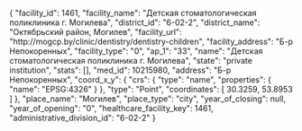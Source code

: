 {
    "facility_id": 1461,
    "facility_name": "Детская стоматологическая поликлиника г. Могилева",
    "district_id": "6-02-2",
    "district_name": "Октябрьский район, Могилев",
    "facility_url": "http:\/\/mogcp.by\/clinic\/dentistry\/dentistry-children",
    "facility_address": "Б-р Непокоренных",
    "facility_type": "0",
    "ap_1": "33",
    "name": "Детская стоматологическая поликлиника г. Могилева",
    "state": "private institution",
    "stats": [],
    "med_id": 10215980,
    "address": "Б-р Непокоренных",
    "coord_x_y": {
        "crs": {
            "type": "name",
            "properties": {
                "name": "EPSG:4326"
            }
        },
        "type": "Point",
        "coordinates": [
            30.3259,
            53.8953
        ]
    },
    "place_name": "Могилев",
    "place_type": "city",
    "year_of_closing": null,
    "year_of_opening": "0",
    "healthcare_facility_key": 1461,
    "administrative_division_id": "6-02-2"
}